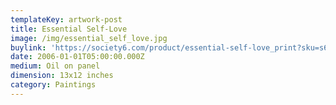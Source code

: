 ```yaml
---
templateKey: artwork-post
title: Essential Self-Love
image: /img/essential_self_love.jpg
buylink: 'https://society6.com/product/essential-self-love_print?sku=s6-1064002p4a1v45'
date: 2006-01-01T05:00:00.000Z
medium: Oil on panel
dimension: 13x12 inches
category: Paintings
---
```



